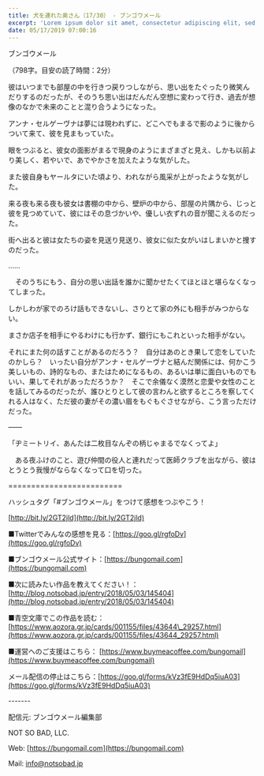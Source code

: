 ```yaml
---
title: 犬を連れた奥さん（17/30） - ブンゴウメール
excerpt: 'Lorem ipsum dolor sit amet, consectetur adipiscing elit, sed do eiusmod tempor incididunt ut labore et dolore magna aliqua. Praesent elementum facilisis leo vel fringilla est ullamcorper eget. At imperdiet dui accumsan sit amet nulla facilisi morbi tempus.'
date: 05/17/2019 07:00:16
---
```


ブンゴウメール

（798字。目安の読了時間：2分）

彼はいつまでも部屋の中を行きつ戻りつしながら、思い出をたぐったり微笑んだりするのだったが、そのうち思い出はだんだん空想に変わって行き、過去が想像のなかで未来のことと混り合うようになった。

アンナ・セルゲーヴナは夢には現われずに、どこへでもまるで影のように後からついて来て、彼を見まもっていた。

眼をつぶると、彼女の面影がまるで現身のようにまざまざと見え、しかも以前より美しく、若やいで、あでやかさを加えたような気がした。

また彼自身もヤールタにいた頃より、われながら風采が上がったような気がした。

来る夜も来る夜も彼女は書棚の中から、壁炉の中から、部屋の片隅から、じっと彼を見つめていて、彼にはその息づかいや、優しい衣ずれの音が聞こえるのだった。

街へ出ると彼は女たちの姿を見送り見送り、彼女に似た女がいはしまいかと捜すのだった。

……

　そのうちにもう、自分の思い出話を誰かに聞かせたくてほとほと堪らなくなってしまった。

しかしわが家でのろけ話もできないし、さりとて家の外にも相手がみつからない。

まさか店子を相手にやるわけにも行かず、銀行にもこれといった相手がない。

それにまた何の話すことがあるのだろう？　自分はあのとき果して恋をしていたのかしら？　いったい自分がアンナ・セルゲーヴナと結んだ関係には、何かこう美しいもの、詩的なもの、またはためになるもの、あるいは単に面白いものでもいい、果してそれがあっただろうか？　そこで余儀なく漠然と恋愛や女性のことを話してみるのだったが、誰ひとりとして彼の言わんと欲するところを察してくれる人はなく、ただ彼の妻がその濃い眉をもぐもぐさせながら、こう言っただけだった。

――

「ヂミートリイ、あんたは二枚目なんぞの柄じゃまるでなくってよ」

　ある夜ふけのこと、遊び仲間の役人と連れだって医師クラブを出ながら、彼はとうとう我慢がならなくなって口を切った。

\=========================

ハッシュタグ「#ブンゴウメール」をつけて感想をつぶやこう！　

[http://bit.ly/2GT2jld](http://bit.ly/2GT2jld)

■Twitterでみんなの感想を見る：[https://goo.gl/rgfoDv](https://goo.gl/rgfoDv)

■ブンゴウメール公式サイト：[https://bungomail.com](https://bungomail.com)

■次に読みたい作品を教えてください！：[http://blog.notsobad.jp/entry/2018/05/03/145404](http://blog.notsobad.jp/entry/2018/05/03/145404)

■青空文庫でこの作品を読む：[https://www.aozora.gr.jp/cards/001155/files/43644\_29257.html](https://www.aozora.gr.jp/cards/001155/files/43644_29257.html)

■運営へのご支援はこちら： [https://www.buymeacoffee.com/bungomail](https://www.buymeacoffee.com/bungomail)

メール配信の停止はこちら：[https://goo.gl/forms/kVz3fE9HdDq5iuA03](https://goo.gl/forms/kVz3fE9HdDq5iuA03)

\-------

配信元: ブンゴウメール編集部

NOT SO BAD, LLC.

Web: [https://bungomail.com](https://bungomail.com)

Mail: info@notsobad.jp